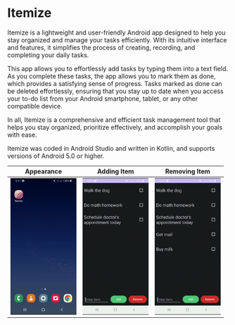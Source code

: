 # Itemize
Itemize is a lightweight and user-friendly Android app designed to help you stay organized and manage your tasks efficiently. With its intuitive interface and features, it simplifies the process of creating, recording, and completing your daily tasks.

This app allows you to effortlessly add tasks by typing them into a text field. As you complete these tasks, the app allows you to mark them as done, which provides a satisfying sense of progress. Tasks marked as done can be deleted effortlessly, ensuring that you stay up to date when you access your to-do list from your Android smartphone, tablet, or any other compatible device.

In all, Itemize is a comprehensive and efficient task management tool that helps you stay organized, prioritize effectively, and accomplish your goals with ease. 

Itemize was coded in Android Studio and written in Kotlin, and supports versions of Android 5.0 or higher.

<div align="center">

Appearance | Adding Item | Removing Item
--- | --- | ---
<img src="gifs/Appearance.gif" width="150px"> | <img src="gifs/Add.gif" width="150px"> | <img src="gifs/Remove.gif" width="150px">
  
</div>
